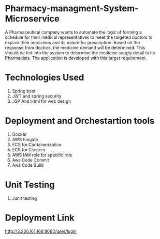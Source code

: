 # Pharmacy-managment-System-Microservice
A Pharmaceutical company wants to automate the logic of forming a schedule for their medical representatives to meet the targeted doctors to explain their medicines and its nature for prescription. Based on the response from doctors, the medicine demand will be determined. This should be fed into the system to determine the medicine supply detail to its Pharmacists. The application is developed with this target requirement. 

# Technologies Used
 1. Spring boot
 2. JWT and spring security
 3. JSP And Html for web design

# Deployment and Orchestartion tools
 1. Docker
 2. AWS Fargate
 3. ECS for Containerization
 4. ECR for Clusters
 5. AWS IAM role for specific role
 6. Aws Code Commit
 7. Aws Code Build

# Unit Testing
 1. Junit testing

# Deployment Link

http://3.236.161.168:8080/user/login

